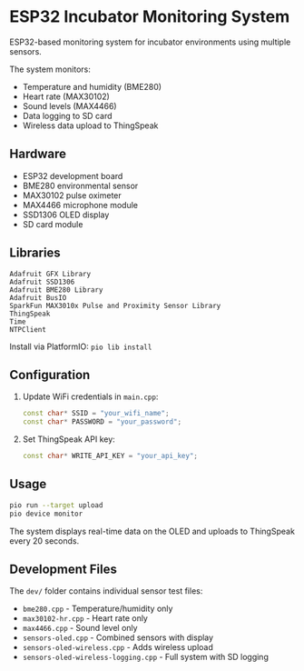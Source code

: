 # ESP32 Incubator Monitoring System

ESP32-based monitoring system for incubator environments using multiple sensors.

The system monitors:
- Temperature and humidity (BME280)
- Heart rate (MAX30102)
- Sound levels (MAX4466)
- Data logging to SD card
- Wireless data upload to ThingSpeak

## Hardware

- ESP32 development board
- BME280 environmental sensor
- MAX30102 pulse oximeter
- MAX4466 microphone module
- SSD1306 OLED display
- SD card module

## Libraries

```
Adafruit GFX Library
Adafruit SSD1306
Adafruit BME280 Library
Adafruit BusIO
SparkFun MAX3010x Pulse and Proximity Sensor Library
ThingSpeak
Time
NTPClient
```

Install via PlatformIO: `pio lib install`

## Configuration

1. Update WiFi credentials in `main.cpp`:
   ```cpp
   const char* SSID = "your_wifi_name";
   const char* PASSWORD = "your_password";
   ```

2. Set ThingSpeak API key:
   ```cpp
   const char* WRITE_API_KEY = "your_api_key";
   ```

## Usage

```bash
pio run --target upload
pio device monitor
```

The system displays real-time data on the OLED and uploads to ThingSpeak every 20 seconds.

## Development Files

The `dev/` folder contains individual sensor test files:
- `bme280.cpp` - Temperature/humidity only
- `max30102-hr.cpp` - Heart rate only  
- `max4466.cpp` - Sound level only
- `sensors-oled.cpp` - Combined sensors with display
- `sensors-oled-wireless.cpp` - Adds wireless upload
- `sensors-oled-wireless-logging.cpp` - Full system with SD logging
